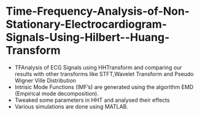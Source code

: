 # Time-Frequency-Analysis-of-Non-Stationary-Electrocardiogram-Signals-Using-Hilbert--Huang-Transform
- TFAnalysis of ECG Signals using HHTransform and comparing our results with other transforms like STFT,Wavelet Transform and Pseudo Wigner Ville Distribution
- Intrisic Mode Functions (IMF’s) are generated using the algorithm EMD (Empirical mode decomposition).
- Tweaked some parameters in HHT and analysed their effects
- Various simulations are done using MATLAB.

